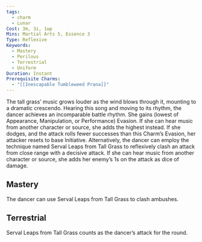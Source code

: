 ```yaml
---
tags:
  - charm
  - Lunar
Cost: 3m, 3i, 1wp
Mins: Martial Arts 5, Essence 3
Type: Reflexive
Keywords:
  - Mastery
  - Perilous
  - Terrestrial
  - Uniform
Duration: Instant
Prerequisite Charms:
  - "[[Inescapable Tumbleweed Prana]]"
---
```

The tall grass’ music grows louder as the wind blows through it, mounting to a dramatic crescendo. Hearing this song and moving to its rhythm, the dancer achieves an incomparable battle rhythm. She gains (lowest of Appearance, Manipulation, or Performance) Evasion. If she can hear music from another character or source, she adds the highest instead. If she dodges, and the attack rolls fewer successes than this Charm’s Evasion, her attacker resets to base Initiative. Alternatively, the dancer can employ the technique named Serval Leaps from Tall Grass to reflexively clash an attack from close range with a decisive attack. If she can hear music from another character or source, she adds her enemy’s 1s on the attack as dice of damage. 
## Mastery

The dancer can use Serval Leaps from Tall Grass to clash ambushes. 
## Terrestrial

Serval Leaps from Tall Grass counts as the dancer’s attack for the round. 